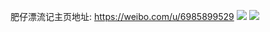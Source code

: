 肥仔漂流记主页地址: https://weibo.com/u/6985899529 
![](https://wx4.sinaimg.cn/mw2000/007CM7ARgy1h94mynmrs8j30u0140ail.jpg) 
![](https://wx4.sinaimg.cn/mw2000/007CM7ARgy1h8nabmz83sj30u0140ah2.jpg) 
